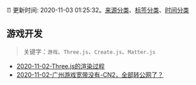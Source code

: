 :alarm_clock: 更新时间: 2020-11-03 01:25:32。[来源分类](../README.md)、[标签分类](../TAGS.md)、[时间分类](../TIMELINE.md)

## 游戏开发


> 关键字：`游戏`、`Three.js`、`Create.js`、`Matter.js`



- [2020-11-02-Three.js的渲染过程](https://juejin.im/post/6890502040666144782) 
- [2020-11-02-广州游戏宽带没有-CN2，全部转公网了？](https://www.v2ex.com/t/721186) 